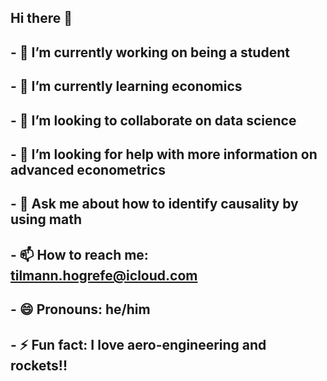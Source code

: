 ## Hi there 👋
## - 🔭 I’m currently working on being a student
## - 🌱 I’m currently learning economics
## - 👯 I’m looking to collaborate on data science
## - 🤔 I’m looking for help with more information on advanced econometrics
## - 💬 Ask me about how to identify causality by using math
## - 📫 How to reach me: tilmann.hogrefe@icloud.com
## - 😄 Pronouns: he/him
## - ⚡ Fun fact: I love aero-engineering and rockets!!

<!--
**TilmannHogrefe/TilmannHogrefe** is a ✨ _special_ ✨ repository because its `README.md` (this file) appears on your GitHub profile.
